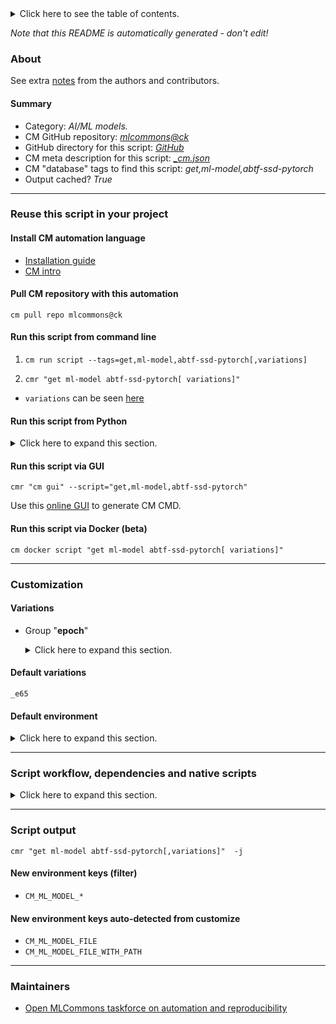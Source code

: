 <details>
<summary>Click here to see the table of contents.</summary>

* [About](#about)
* [Summary](#summary)
* [Reuse this script in your project](#reuse-this-script-in-your-project)
  * [ Install CM automation language](#install-cm-automation-language)
  * [ Check CM script flags](#check-cm-script-flags)
  * [ Run this script from command line](#run-this-script-from-command-line)
  * [ Run this script from Python](#run-this-script-from-python)
  * [ Run this script via GUI](#run-this-script-via-gui)
  * [ Run this script via Docker (beta)](#run-this-script-via-docker-(beta))
* [Customization](#customization)
  * [ Variations](#variations)
  * [ Default environment](#default-environment)
* [Script workflow, dependencies and native scripts](#script-workflow-dependencies-and-native-scripts)
* [Script output](#script-output)
* [New environment keys (filter)](#new-environment-keys-(filter))
* [New environment keys auto-detected from customize](#new-environment-keys-auto-detected-from-customize)
* [Maintainers](#maintainers)

</details>

*Note that this README is automatically generated - don't edit!*

### About


See extra [notes](README-extra.md) from the authors and contributors.

#### Summary

* Category: *AI/ML models.*
* CM GitHub repository: *[mlcommons@ck](https://github.com/mlcommons/ck/tree/master/cm-mlops)*
* GitHub directory for this script: *[GitHub](https://github.com/mlcommons/ck/tree/master/cm-mlops/script/get-ml-model-abtf-ssd-pytorch)*
* CM meta description for this script: *[_cm.json](_cm.json)*
* CM "database" tags to find this script: *get,ml-model,abtf-ssd-pytorch*
* Output cached? *True*
___
### Reuse this script in your project

#### Install CM automation language

* [Installation guide](https://github.com/mlcommons/ck/blob/master/docs/installation.md)
* [CM intro](https://doi.org/10.5281/zenodo.8105339)

#### Pull CM repository with this automation

```cm pull repo mlcommons@ck```


#### Run this script from command line

1. `cm run script --tags=get,ml-model,abtf-ssd-pytorch[,variations] `

2. `cmr "get ml-model abtf-ssd-pytorch[ variations]" `

* `variations` can be seen [here](#variations)

#### Run this script from Python

<details>
<summary>Click here to expand this section.</summary>

```python

import cmind

r = cmind.access({'action':'run'
                  'automation':'script',
                  'tags':'get,ml-model,abtf-ssd-pytorch'
                  'out':'con',
                  ...
                  (other input keys for this script)
                  ...
                 })

if r['return']>0:
    print (r['error'])

```

</details>


#### Run this script via GUI

```cmr "cm gui" --script="get,ml-model,abtf-ssd-pytorch"```

Use this [online GUI](https://cKnowledge.org/cm-gui/?tags=get,ml-model,abtf-ssd-pytorch) to generate CM CMD.

#### Run this script via Docker (beta)

`cm docker script "get ml-model abtf-ssd-pytorch[ variations]" `

___
### Customization


#### Variations

  * Group "**epoch**"
    <details>
    <summary>Click here to expand this section.</summary>

    * `_e01`
      - Environment variables:
        - *CM_ML_MODEL_CHECKSUM*: `31d177228308bbe43917c912b01c2d67`
        - *CM_ML_MODEL_FILENAME*: `SSD_e1.pth`
        - *CM_ML_MODEL_URL*: `https://www.dropbox.com/scl/fi/7nqt5z8gplgeaveo933eo/SSD_e1.pth?rlkey=7lyb4qs2hzg491bfprwcuvx54&dl=0`
        - *CM_ML_MODEL*: `abtf-ssd-pytorch`
        - *CM_ML_MODEL_DATASET*: `coco`
        - *CM_ML_MODEL_IMAGE_HEIGHT*: `300`
        - *CM_ML_MODEL_IMAGE_WIDTH*: `300`
      - Workflow:
    * **`_e65`** (default)
      - Environment variables:
        - *CM_ML_MODEL_CHECKSUM*: `f769eb0321ac7fc1c16f982db6131d2f`
        - *CM_ML_MODEL_FILENAME*: `SSD_e65.pth`
        - *CM_ML_MODEL_URL*: `https://www.dropbox.com/scl/fi/wkegl2qxvm8cefbqq00o3/SSD_e65.pth?rlkey=ez26jafjdcly665npl6pdqxl8&dl=0`
        - *CM_ML_MODEL*: `abtf-ssd-pytorch`
        - *CM_ML_MODEL_DATASET*: `coco`
        - *CM_ML_MODEL_IMAGE_HEIGHT*: `300`
        - *CM_ML_MODEL_IMAGE_WIDTH*: `300`
      - Workflow:
    * `_local.#`
      - Environment variables:
        - *CM_ML_MODEL_FILENAME*: `#`
        - *CM_ML_MODEL_LOCAL*: `yes`
        - *CM_SKIP_DOWNLOAD*: `yes`
      - Workflow:

    </details>


#### Default variations

`_e65`
#### Default environment

<details>
<summary>Click here to expand this section.</summary>

These keys can be updated via `--env.KEY=VALUE` or `env` dictionary in `@input.json` or using script flags.


</details>

___
### Script workflow, dependencies and native scripts

<details>
<summary>Click here to expand this section.</summary>

  1. ***Read "deps" on other CM scripts from [meta](https://github.com/mlcommons/ck/tree/master/cm-mlops/script/get-ml-model-abtf-ssd-pytorch/_cm.json)***
     * detect,os
       - CM script: [detect-os](https://github.com/mlcommons/ck/tree/master/cm-mlops/script/detect-os)
     * download,file,_wget
       * `if (CM_SKIP_DOWNLOAD  != yes)`
       * CM names: `--adr.['get-ml-model']...`
       - CM script: [download-file](https://github.com/mlcommons/ck/tree/master/cm-mlops/script/download-file)
  1. ***Run "preprocess" function from [customize.py](https://github.com/mlcommons/ck/tree/master/cm-mlops/script/get-ml-model-abtf-ssd-pytorch/customize.py)***
  1. Read "prehook_deps" on other CM scripts from [meta](https://github.com/mlcommons/ck/tree/master/cm-mlops/script/get-ml-model-abtf-ssd-pytorch/_cm.json)
  1. ***Run native script if exists***
  1. Read "posthook_deps" on other CM scripts from [meta](https://github.com/mlcommons/ck/tree/master/cm-mlops/script/get-ml-model-abtf-ssd-pytorch/_cm.json)
  1. ***Run "postrocess" function from [customize.py](https://github.com/mlcommons/ck/tree/master/cm-mlops/script/get-ml-model-abtf-ssd-pytorch/customize.py)***
  1. Read "post_deps" on other CM scripts from [meta](https://github.com/mlcommons/ck/tree/master/cm-mlops/script/get-ml-model-abtf-ssd-pytorch/_cm.json)
</details>

___
### Script output
`cmr "get ml-model abtf-ssd-pytorch[,variations]"  -j`
#### New environment keys (filter)

* `CM_ML_MODEL_*`
#### New environment keys auto-detected from customize

* `CM_ML_MODEL_FILE`
* `CM_ML_MODEL_FILE_WITH_PATH`
___
### Maintainers

* [Open MLCommons taskforce on automation and reproducibility](https://github.com/mlcommons/ck/blob/master/docs/taskforce.md)